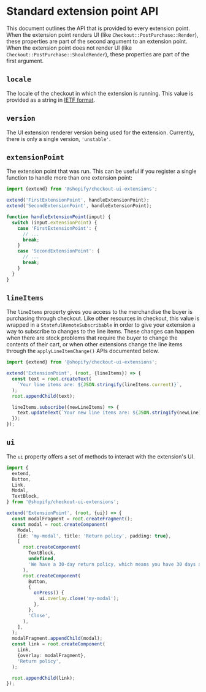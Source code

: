# Standard extension point API

This document outlines the API that is provided to every extension point. When the extension point renders UI (like `Checkout::PostPurchase::Render`), these properties are part of the second argument to an extension point. When the extension point does not render UI (like `Checkout::PostPurchase::ShouldRender`), these properties are part of the first argument.

## `locale`

The locale of the checkout in which the extension is running. This value is provided as a string in [IETF format](https://en.wikipedia.org/wiki/IETF_language_tag).

## `version`

The UI extension renderer version being used for the extension. Currently, there is only a single version, `'unstable'`.

## `extensionPoint`

The extension point that was run. This can be useful if you register a single function to handle more than one extension point:

```ts
import {extend} from '@shopify/checkout-ui-extensions';

extend('FirstExtensionPoint', handleExtensionPoint);
extend('SecondExtensionPoint', handleExtensionPoint);

function handleExtensionPoint(input) {
  switch (input.extensionPoint) {
    case 'FirstExtensionPoint': {
      // ...
      break;
    }
    case 'SecondExtensionPoint': {
      // ...
      break;
    }
  }
}
```

## `lineItems`

The `lineItems` property gives you access to the merchandise the buyer is purchasing through checkout. Like other resources in checkout, this value is wrapped in a `StatefulRemoteSubscribable` in order to give your extension a way to subscribe to changes to the line items. These changes can happen when there are stock problems that require the buyer to change the contents of their cart, or when other extensions change the line items through the `applyLineItemChange()` APIs documented below.

```ts
import {extend} from '@shopify/checkout-ui-extensions';

extend('ExtensionPoint', (root, {lineItems}) => {
  const text = root.createText(
    `Your line items are: ${JSON.stringify(lineItems.current)}`,
  );
  root.appendChild(text);

  lineItems.subscribe((newLineItems) => {
    text.updateText(`Your new line items are: ${JSON.stringify(newLineItems)}`);
  });
});
```

## `ui`

The `ui` property offers a set of methods to interact with the extension's UI.

```ts
import {
  extend,
  Button,
  Link,
  Modal,
  TextBlock,
} from '@shopify/checkout-ui-extensions';

extend('ExtensionPoint', (root, {ui}) => {
  const modalFragment = root.createFragment();
  const modal = root.createComponent(
    Modal,
    {id: 'my-modal', title: 'Return policy', padding: true},
    [
      root.createComponent(
        TextBlock,
        undefined,
        'We have a 30-day return policy, which means you have 30 days after receiving your item to request a return.',
      ),
      root.createComponent(
        Button,
        {
          onPress() {
            ui.overlay.close('my-modal');
          },
        },
        'Close',
      ),
    ],
  );
  modalFragment.appendChild(modal);
  const link = root.createComponent(
    Link,
    {overlay: modalFragment},
    'Return policy',
  );

  root.appendChild(link);
});
```
